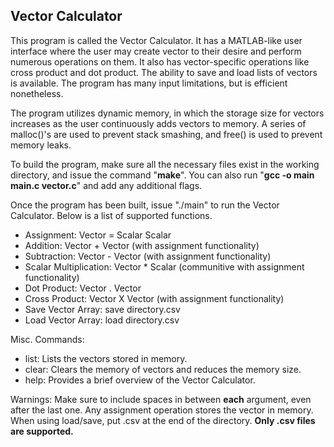 
## Vector Calculator

This program is called the Vector Calculator. It has a MATLAB-like user interface where the user may create vector to their desire and perform numerous operations on them. It also has vector-specific operations like cross product and dot product. The ability to save and load lists of vectors is available. The program has many input limitations, but is efficient nonetheless. 

The program utilizes dynamic memory, in which the storage size for vectors increases as the user continuously adds vectors to memory. A series of malloc()'s are used to prevent stack smashing, and free() is used to prevent memory leaks.

To build the program, make sure all the necessary files exist in the working directory, and issue the command "**make**". You can also run "**gcc -o main main.c vector.c**" and add any additional flags.

Once the program has been built, issue "./main" to run the Vector Calculator. Below is a list of supported functions. 
- Assignment: Vector = Scalar Scalar
- Addition: Vector + Vector (with assignment functionality)
- Subtraction: Vector - Vector (with assignment functionality)
- Scalar Multiplication: Vector * Scalar (communitive with assignment functionality)
- Dot Product: Vector . Vector
- Cross Product: Vector X Vector (with assignment functionality)
- Save Vector Array: save directory.csv
- Load Vector Array: load directory.csv

Misc. Commands:
- list: Lists the vectors stored in memory.
- clear: Clears the memory of vectors and reduces the memory size.
- help: Provides a brief overview of the Vector Calculator.

Warnings: 
Make sure to include spaces in between **each** argument, even after the last one.
Any assignment operation stores the vector in memory.
When using load/save, put .csv at the end of the directory. **Only .csv files are supported.**
